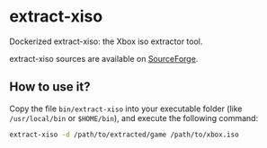 # extract-xiso

Dockerized extract-xiso: the Xbox iso extractor tool.

extract-xiso sources are available on [SourceForge](https://sourceforge.net/projects/extract-xiso/).

## How to use it?

Copy the file `bin/extract-xiso` into your executable folder (like `/usr/local/bin` or `$HOME/bin`), and execute the following command:

```bash
extract-xiso -d /path/to/extracted/game /path/to/xbox.iso
```
